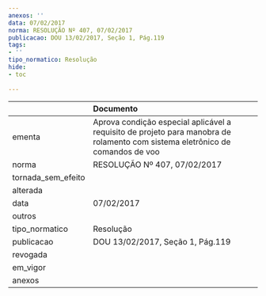 ```yaml
---
anexos: ''
data: 07/02/2017
norma: RESOLUÇÃO Nº 407, 07/02/2017
publicacao: DOU 13/02/2017, Seção 1, Pág.119
tags:
- ''
tipo_normatico: Resolução
hide: 
- toc 
 
---
```


|                    | Documento                                                                                                                     |
|:-------------------|:------------------------------------------------------------------------------------------------------------------------------|
| ementa             | Aprova condição especial aplicável a requisito de projeto para manobra de rolamento com sistema eletrônico de comandos de voo |
| norma              | RESOLUÇÃO Nº 407, 07/02/2017                                                                                                  |
| tornada_sem_efeito |                                                                                                                               |
| alterada           |                                                                                                                               |
| data               | 07/02/2017                                                                                                                    |
| outros             |                                                                                                                               |
| tipo_normatico     | Resolução                                                                                                                     |
| publicacao         | DOU 13/02/2017, Seção 1, Pág.119                                                                                              |
| revogada           |                                                                                                                               |
| em_vigor           |                                                                                                                               |
| anexos             |                                                                                                                               |